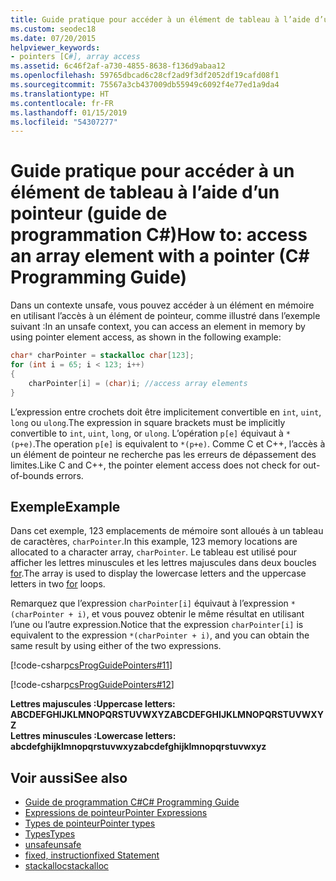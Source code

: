 ```yaml
---
title: Guide pratique pour accéder à un élément de tableau à l’aide d’un pointeur - Guide de programmation C#
ms.custom: seodec18
ms.date: 07/20/2015
helpviewer_keywords:
- pointers [C#], array access
ms.assetid: 6c46f2af-a730-4855-8638-f136d9abaa12
ms.openlocfilehash: 59765dbcad6c28cf2ad9f3df2052df19cafd08f1
ms.sourcegitcommit: 75567a3cb437009db55949c6092f4e77ed1a9da4
ms.translationtype: HT
ms.contentlocale: fr-FR
ms.lasthandoff: 01/15/2019
ms.locfileid: "54307277"
---
```

# <a name="how-to-access-an-array-element-with-a-pointer-c-programming-guide"></a><span data-ttu-id="50742-102">Guide pratique pour accéder à un élément de tableau à l’aide d’un pointeur (guide de programmation C#)</span><span class="sxs-lookup"><span data-stu-id="50742-102">How to: access an array element with a pointer (C# Programming Guide)</span></span>

<span data-ttu-id="50742-103">Dans un contexte unsafe, vous pouvez accéder à un élément en mémoire en utilisant l’accès à un élément de pointeur, comme illustré dans l’exemple suivant :</span><span class="sxs-lookup"><span data-stu-id="50742-103">In an unsafe context, you can access an element in memory by using pointer element access, as shown in the following example:</span></span>

```csharp
char* charPointer = stackalloc char[123];
for (int i = 65; i < 123; i++)
{
    charPointer[i] = (char)i; //access array elements
}
```

<span data-ttu-id="50742-104">L’expression entre crochets doit être implicitement convertible en `int`, `uint`, `long` ou `ulong`.</span><span class="sxs-lookup"><span data-stu-id="50742-104">The expression in square brackets must be implicitly convertible to `int`, `uint`, `long`, or `ulong`.</span></span> <span data-ttu-id="50742-105">L’opération `p[e]` équivaut à `*(p+e)`.</span><span class="sxs-lookup"><span data-stu-id="50742-105">The operation `p[e]` is equivalent to `*(p+e)`.</span></span> <span data-ttu-id="50742-106">Comme C et C++, l’accès à un élément de pointeur ne recherche pas les erreurs de dépassement des limites.</span><span class="sxs-lookup"><span data-stu-id="50742-106">Like C and C++, the pointer element access does not check for out-of-bounds errors.</span></span>

## <a name="example"></a><span data-ttu-id="50742-107">Exemple</span><span class="sxs-lookup"><span data-stu-id="50742-107">Example</span></span>

<span data-ttu-id="50742-108">Dans cet exemple, 123 emplacements de mémoire sont alloués à un tableau de caractères, `charPointer`.</span><span class="sxs-lookup"><span data-stu-id="50742-108">In this example, 123 memory locations are allocated to a character array, `charPointer`.</span></span> <span data-ttu-id="50742-109">Le tableau est utilisé pour afficher les lettres minuscules et les lettres majuscules dans deux boucles [for](../../../csharp/language-reference/keywords/for.md).</span><span class="sxs-lookup"><span data-stu-id="50742-109">The array is used to display the lowercase letters and the uppercase letters in two [for](../../../csharp/language-reference/keywords/for.md) loops.</span></span>

<span data-ttu-id="50742-110">Remarquez que l’expression `charPointer[i]` équivaut à l’expression `*(charPointer + i)`, et vous pouvez obtenir le même résultat en utilisant l’une ou l’autre expression.</span><span class="sxs-lookup"><span data-stu-id="50742-110">Notice that the expression `charPointer[i]` is equivalent to the expression `*(charPointer + i)`, and you can obtain the same result by using either of the two expressions.</span></span>

[!code-csharp[csProgGuidePointers#11](../../../csharp/programming-guide/unsafe-code-pointers/codesnippet/CSharp/how-to-access-an-array-element-with-a-pointer_1.cs)]

[!code-csharp[csProgGuidePointers#12](../../../csharp/programming-guide/unsafe-code-pointers/codesnippet/CSharp/how-to-access-an-array-element-with-a-pointer_2.cs)]

<span data-ttu-id="50742-111">**Lettres majuscules :**</span><span class="sxs-lookup"><span data-stu-id="50742-111">**Uppercase letters:**</span></span>  
<span data-ttu-id="50742-112">**ABCDEFGHIJKLMNOPQRSTUVWXYZ**</span><span class="sxs-lookup"><span data-stu-id="50742-112">**ABCDEFGHIJKLMNOPQRSTUVWXYZ**</span></span>  
<span data-ttu-id="50742-113">**Lettres minuscules :**</span><span class="sxs-lookup"><span data-stu-id="50742-113">**Lowercase letters:**</span></span>  
<span data-ttu-id="50742-114">**abcdefghijklmnopqrstuvwxyz**</span><span class="sxs-lookup"><span data-stu-id="50742-114">**abcdefghijklmnopqrstuvwxyz**</span></span>  

## <a name="see-also"></a><span data-ttu-id="50742-115">Voir aussi</span><span class="sxs-lookup"><span data-stu-id="50742-115">See also</span></span>

- [<span data-ttu-id="50742-116">Guide de programmation C#</span><span class="sxs-lookup"><span data-stu-id="50742-116">C# Programming Guide</span></span>](../../../csharp/programming-guide/index.md)
- [<span data-ttu-id="50742-117">Expressions de pointeur</span><span class="sxs-lookup"><span data-stu-id="50742-117">Pointer Expressions</span></span>](../../../csharp/programming-guide/unsafe-code-pointers/pointer-expressions.md)
- [<span data-ttu-id="50742-118">Types de pointeur</span><span class="sxs-lookup"><span data-stu-id="50742-118">Pointer types</span></span>](../../../csharp/programming-guide/unsafe-code-pointers/pointer-types.md)
- [<span data-ttu-id="50742-119">Types</span><span class="sxs-lookup"><span data-stu-id="50742-119">Types</span></span>](../../../csharp/language-reference/keywords/types.md)
- [<span data-ttu-id="50742-120">unsafe</span><span class="sxs-lookup"><span data-stu-id="50742-120">unsafe</span></span>](../../../csharp/language-reference/keywords/unsafe.md)
- [<span data-ttu-id="50742-121">fixed, instruction</span><span class="sxs-lookup"><span data-stu-id="50742-121">fixed Statement</span></span>](../../../csharp/language-reference/keywords/fixed-statement.md)
- [<span data-ttu-id="50742-122">stackalloc</span><span class="sxs-lookup"><span data-stu-id="50742-122">stackalloc</span></span>](../../../csharp/language-reference/keywords/stackalloc.md)

